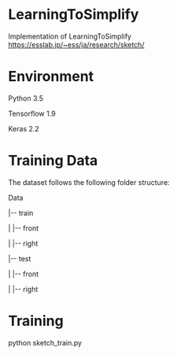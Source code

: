 # LearningToSimplify
Implementation of LearningToSimplify
https://esslab.jp/~ess/ja/research/sketch/

# Environment
Python 3.5

Tensorflow 1.9

Keras 2.2

# Training Data

The dataset follows the following folder structure:


Data


|-- train


|   |-- front


|   |-- right


|-- test


|   |-- front


|   |-- right


# Training

python sketch_train.py
